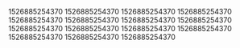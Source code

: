 1526885254370
1526885254370
1526885254370
1526885254370
1526885254370
1526885254370
1526885254370
1526885254370
1526885254370
1526885254370
1526885254370
1526885254370
1526885254370
1526885254370
1526885254370